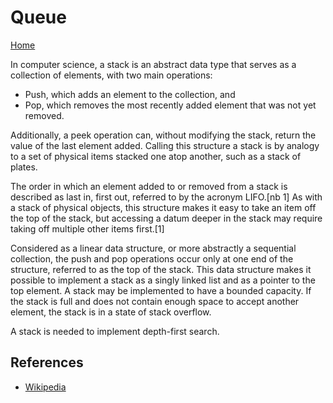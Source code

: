 # Queue

[Home](./../../../README.md)

In computer science, a stack is an abstract data type that serves as a collection of elements, with two main operations:

- Push, which adds an element to the collection, and
- Pop, which removes the most recently added element that was not yet removed.

Additionally, a peek operation can, without modifying the stack, return the value of the last element added. Calling this structure a stack is by analogy to a set of physical items stacked one atop another, such as a stack of plates.

The order in which an element added to or removed from a stack is described as last in, first out, referred to by the acronym LIFO.[nb 1] As with a stack of physical objects, this structure makes it easy to take an item off the top of the stack, but accessing a datum deeper in the stack may require taking off multiple other items first.[1]

Considered as a linear data structure, or more abstractly a sequential collection, the push and pop operations occur only at one end of the structure, referred to as the top of the stack. This data structure makes it possible to implement a stack as a singly linked list and as a pointer to the top element. A stack may be implemented to have a bounded capacity. If the stack is full and does not contain enough space to accept another element, the stack is in a state of stack overflow.

A stack is needed to implement depth-first search.

## References

- [Wikipedia](<https://en.wikipedia.org/wiki/Stack_(abstract_data_type)>)
